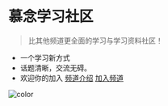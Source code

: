 # 慕念学习社区

> 比其他频道更全面的学习与学习资料社区！

- 一个学习新方式
- 话题清晰，交流无碍。
- 欢迎你的加入
[频道介绍](http://mnxs.ljjie.cn/#/mnxs)
[加入频道](https://qun.qq.com/qqweb/qunpro/share?_wv=3&wwv=128&inviteCode=KBcyA&from=246610&biz=ka)

![color](#F5FFFA)
